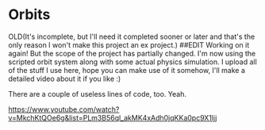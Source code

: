 # Orbits
OLD(It's incomplete, but I'll need it completed sooner or later and that's the only reason I won't make this project an ex project.)
##EDIT
Working on it again! But the scope of the project has partially changed. I'm now using the scripted orbit system along with some actual physics simulation. I upload all of the stuff I use here, hope you can make use of it somehow, I'll make a detailed video about it if you like :)

There are a couple of useless lines of code, too. Yeah.

https://www.youtube.com/watch?v=MkchKtQOe6g&list=PLm3B56ql_akMK4xAdh0jqKKa0pc9X1ljj

